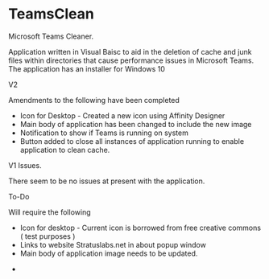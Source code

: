 # TeamsClean
Microsoft Teams Cleaner.

Application written in Visual Baisc to aid in the deletion of cache and junk files within directories that cause performance issues in Microsoft Teams. 
The application has an installer for Windows 10 


V2

Amendments to the following have been completed 

* Icon for Desktop - Created a new icon using Affinity Designer
* Main body of application has been changed to include the new image
* Notification to show if Teams is running on system
* Button added to close all instances of application running to enable application to clean cache.




V1 Issues.

There seem to be no issues at present with the application. 

To-Do 

Will require the following 

* Icon for desktop - Current icon is borrowed from free creative commons ( test purposes )
* Links to website Stratuslabs.net in about popup window
* Main body of application image needs to be updated.

-
